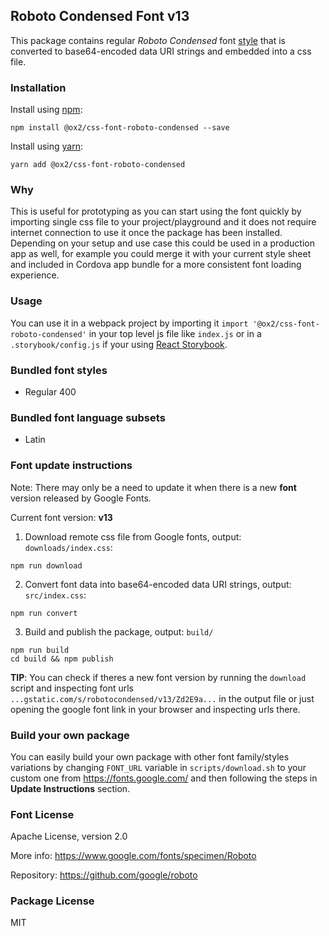 ## Roboto Condensed Font v13

This package contains regular *Roboto Condensed* font [style](https://github.com/ox2/css-font-roboto-condensed#bundled-font-styles) that is converted to base64-encoded data URI strings and embedded into a css file.

### Installation
Install using [npm](http://npmjs.com):
```
npm install @ox2/css-font-roboto-condensed --save
```
Install using [yarn](http://yarnpkg.com):
```
yarn add @ox2/css-font-roboto-condensed
```
### Why
This is useful for prototyping as you can start using the font quickly by importing single css file to your project/playground and it does not require internet connection to use it once the package has been installed. Depending on your setup and use case this could be used in a production app as well, for example you could merge it with your current style sheet and included in Cordova app bundle for a more consistent font loading experience.

### Usage
You can use it in a webpack project by importing it `import '@ox2/css-font-roboto-condensed'` in your top level js file like `index.js` or in a `.storybook/config.js` if your using [React Storybook](https://github.com/storybooks/react-storybook).

### Bundled font styles
- Regular 400

### Bundled font language subsets
- Latin

### Font update instructions
Note: There may only be a need to update it when there is a new **font** version released by Google Fonts.

Current font version: **v13**

1. Download remote css file from Google fonts, output: `downloads/index.css`:
```
npm run download
```

2. Convert font data into base64-encoded data URI strings, output: `src/index.css`:
```
npm run convert
```

3. Build and publish the package, output: `build/`
```
npm run build
cd build && npm publish
```
**TIP**: You can check if theres a new font version by running the `download` script and inspecting font urls `...gstatic.com/s/robotocondensed/v13/Zd2E9a...` in the output file or just opening the google font link in your browser and inspecting urls there.


### Build your own package
You can easily build your own package with other font family/styles variations by changing `FONT_URL` variable in `scripts/download.sh` to your custom one from https://fonts.google.com/ and then following the steps in **Update Instructions** section.

### Font License
Apache License, version 2.0

More info: https://www.google.com/fonts/specimen/Roboto

Repository: https://github.com/google/roboto

### Package License
MIT
